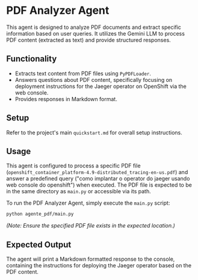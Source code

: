 # PDF Analyzer Agent

This agent is designed to analyze PDF documents and extract specific information based on user queries. It utilizes the Gemini LLM to process PDF content (extracted as text) and provide structured responses.

## Functionality

- Extracts text content from PDF files using `PyPDFLoader`.
- Answers questions about PDF content, specifically focusing on deployment instructions for the Jaeger operator on OpenShift via the web console.
- Provides responses in Markdown format.

## Setup

Refer to the project's main `quickstart.md` for overall setup instructions.

## Usage

This agent is configured to process a specific PDF file (`openshift_container_platform-4.9-distributed_tracing-en-us.pdf`) and answer a predefined query ("como implantar o operator do jaeger usando web console do openshift") when executed. The PDF file is expected to be in the same directory as `main.py` or accessible via its path.

To run the PDF Analyzer Agent, simply execute the `main.py` script:

```bash
python agente_pdf/main.py
```

*(Note: Ensure the specified PDF file exists in the expected location.)*

## Expected Output

The agent will print a Markdown formatted response to the console, containing the instructions for deploying the Jaeger operator based on the PDF content.